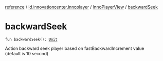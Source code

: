 [reference](../../index.md) / [id.innovationcenter.innoplayer](../index.md) / [InnoPlayerView](index.md) / [backwardSeek](./backward-seek.md)

# backwardSeek

`fun backwardSeek(): `[`Unit`](https://kotlinlang.org/api/latest/jvm/stdlib/kotlin/-unit/index.html)

Action backward seek player based on fastBackwardIncrement value (default is 10 second)

